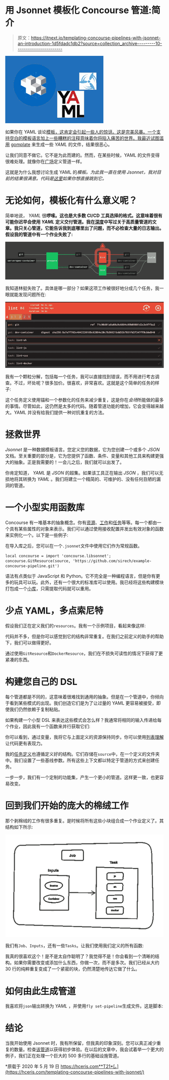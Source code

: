 # 用 Jsonnet 模板化 Concourse 管道:简介

> 原文：<https://itnext.io/templating-concourse-pipelines-with-jsonnet-an-introduction-1d5fdadc1db2?source=collection_archive---------10----------------------->

![](img/2fc075e27fb1860664e0b279b3ae3f09.png)

如果你在 YAML 谈论[模板，这肯定会引起一些人的惊讶。这是完美风暴。一个支持空白的模板语言加上一些糟糕的注释意味着你将陷入痛苦的世界。我最近试图滥用](https://www.thoughtworks.com/radar/techniques/templating-in-yaml) [gomplate](https://docs.gomplate.ca/) 来生成一些 *YAML* 的文件，结果很恶心。

让我们同意不做它。它不是为此而建的。然而，在某些时候，YAML 的文件变得很难处理。就像你在[广场](https://concourse-ci.org/)定义管道一样。

这就是为什么我想讨论生成 YAML 的*模板。为此我一直在使用 Jsonnet，我对目前的结果很满意。代码是[这里](https://github.com/sirech/example-concourse-pipeline)如果你想直接跳到它。*

# 无论如何，模板化有什么意义呢？

简单地说， *YAML* 很**啰嗦。这也是大多数 CI/CD 工具选择的格式。这意味着很有可能你迟早会使用 *YAML* 定义交付管道。我在[深度](https://www.thoughtworks.com/insights/blog/modernizing-your-build-pipelines)中写过关于高质量管道的文章。我只关心管道，它能告诉我到底哪里出了问题，而不必检查大量的日志输出。假设我的管道中有一个作业失败了:**

![](img/b130fb06478e339e3edbcd380c04e0a4.png)

我知道林挺失败了。具体是哪一部分？如果这项工作被很好地分成几个任务，我一眼就能发现问题所在:

![](img/4fd4981e729f914f43139cc9ca6c4cd1.png)

我有一个颗粒分解，包括每一个任务，我可以直接找到错误，而不用进行考古调查。不过，坏处呢？很多加价。很喜欢，非常喜欢。这就是这个简单的任务的样子:

这个任务定义使用锚和一个参数化的任务来减少重复，这是你在*会场*所能做的最多的事情。尽管如此，这仍然是太多的代码。随着管道功能的增加，它会变得越来越大。YAML 并没有给我们提供一种对抗重复的方法。

# 拯救世界

*Jsonnet* 是一种数据模板语言。您定义您的数据，它为您创建一个或多个 *JSON* 文档。至关重要的部分是，它为您提供了函数、条件、变量和其他工具来构建更强大的抽象。正是我需要的！一会儿之后，我们就可以出发了。

你肯定知道， *YAML* 是 *JSON* 的超集。如果该工具正在输出 *JSON* ，我们可以无损地将其转换为 *YAML* 。我们将建立一个精简的、可维护的、没有任何丑陋的漏洞的管道。

# 一个小型实用函数库

Concourse 有一堆基本的抽象概念。你有[资源](https://concourse-ci.org/resources.html)、[工作](https://concourse-ci.org/jobs.html)和[任务](https://concourse-ci.org/tasks.html)等等。每一个都由一个具有某些属性的对象来表示。我们可以通过使用接收配置并发出有效对象的函数来实例化一个。以下是一些例子:

在导入库之后，您可以在一个`.jsonnet`文件中使用它们作为常规函数。

```
local concourse = import 'concourse.libsonnet'; concourse.GitResource(source, 'https://github.com/sirech/example-concourse-pipeline.git')
```

语法有点类似于 JavaScript 和 Python。它不完全是一种编程语言，但是你有更多的玩具可以玩。此外，还有一个很大的标准库可以使用。我已经将这些构建模块打包成一个[小库](https://github.com/sirech/concourse-jsonnet-utils)，只需提取代码就可以重用。

# 少点 YAML，多点索尼特

假设我们正在定义我们的`resources`。我有一个示例项目，看起来像这样:

代码并不多，但是你可以感觉到它的结构非常重复。在我们之前定义的助手的帮助下，我们可以做得更好。

通过使用`GitResource`和`DockerResource`，我们在不损失可读性的情况下获得了更紧凑的东西。

# 构建您自己的 DSL

每个管道都是不同的，这意味着很难找到通用的抽象。但是在一个管道中，你倾向于看到某些模式的出现。我们创造它们是为了让过量的 YAML 更容易被接受，即使我们仍然依赖于复制粘贴。

如果构建一个小型 DSL 来表达这些模式会怎么样？我通常将相同的输入传递给每个作业，因此我有一个函数来并行获取它们:

你可以看到，通过变量，我将它与上面定义的资源保持同步。你可以使用[列表理解](https://www.pythonforbeginners.com/basics/list-comprehensions-in-python)让代码更有表现力。

我的[任务定义](https://concourse-ci.org/tasks.html)也遵循定义好的结构。它们存储在`source`中，在一个定义的文件夹中。我们设置了一些基线参数。所有这些上下文都以特定于管道的方式来创建任务。

一步一步，我们有一个定制的功能集，产生一个更小的管道。这样更一致，也更容易改变。

# 回到我们开始的庞大的棉绒工作

那个剥棉绒的工作有很多重复。是时候将所有这些小块组合成一个作业定义了。其结构如下所示:

![](img/3c2b369af0b1af896c89ae28faf7169c.png)

我们有`Job`、`Inputs`，还有一些`Tasks`。让我们使用我们定义的所有函数:

我真的很喜欢这个！是不是太自作聪明了？我觉得不是！你会看到一个清晰的结构。如果你需要改变或添加什么东西，你做一次，而不是多次。我们已经从大约 30 行的纯粹重复变成了一个紧密的块，仍然清楚地传达它做了什么。

# 如何由此生成管道

我喜欢将`json`输出转换为 *YAML* ，并使用`fly set-pipeline`生成文件。这是脚本:

# 结论

当我开始使用 Jsonnet 时，我有所保留，但我真的印象深刻。您可以真正减少重复的数量。检查[该管道](https://github.com/sirech/example-concourse-pipeline/blob/master/pipeline.jsonnet)以获得初步体验。在以后的文章中，我会试着举一个更大的例子，我们正在处理一个巨大的 500 多行的基础设施管道。

*原载于 2020 年 5 月 19 日 https://hceris.com**T21*[。](https://hceris.com/templating-concourse-pipelines-with-jsonnet/)
